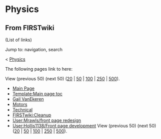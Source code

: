 # Physics

## From FIRSTwiki

(List of links)

Jump to: navigation, search

< [Physics](/index.php?title=Physics&redirect=no "Physics")

The following pages link to here:

View (previous 50) (next 50) ([20](/index.php?title=Special:Whatlinkshere/Physics&limit=20&from=0 "Special:Whatlinkshere/Physics") | [50](/index.php?title=Special:Whatlinkshere/Physics&limit=50&from=0 "Special:Whatlinkshere/Physics") | [100](/index.php?title=Special:Whatlinkshere/Physics&limit=100&from=0 "Special:Whatlinkshere/Physics") | [250](/index.php?title=Special:Whatlinkshere/Physics&limit=250&from=0 "Special:Whatlinkshere/Physics") | [500](/index.php?title=Special:Whatlinkshere/Physics&limit=500&from=0 "Special:Whatlinkshere/Physics")).

- [Main Page](Main_Page "Main Page")
- [Template:Main page toc](Template:Main_page_toc "Template:Main page toc")
- [Gail VanEkeren](Gail_VanEkeren "Gail VanEkeren")
- [Motors](Motors "Motors")
- [Technical](Technical "Technical")
- [FIRSTwiki:Cleanup](FIRSTwiki:Cleanup "FIRSTwiki:Cleanup")
- [User:Mrawls/front page redesign](User:Mrawls/front_page_redesign "User:Mrawls/front page redesign")
- [User:Hollis1138/Front page development](User:Hollis1138/Front_page_development "User:Hollis1138/Front page development") View (previous 50) (next 50) ([20](/index.php?title=Special:Whatlinkshere/Physics&limit=20&from=0 "Special:Whatlinkshere/Physics") | [50](/index.php?title=Special:Whatlinkshere/Physics&limit=50&from=0 "Special:Whatlinkshere/Physics") | [100](/index.php?title=Special:Whatlinkshere/Physics&limit=100&from=0 "Special:Whatlinkshere/Physics") | [250](/index.php?title=Special:Whatlinkshere/Physics&limit=250&from=0 "Special:Whatlinkshere/Physics") | [500](/index.php?title=Special:Whatlinkshere/Physics&limit=500&from=0 "Special:Whatlinkshere/Physics")).
